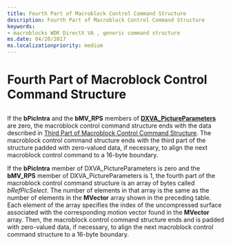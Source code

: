 ```yaml
---
title: Fourth Part of Macroblock Control Command Structure
description: Fourth Part of Macroblock Control Command Structure
keywords:
- macroblocks WDK DirectX VA , generic command structure
ms.date: 04/20/2017
ms.localizationpriority: medium
---
```


# Fourth Part of Macroblock Control Command Structure


## <span id="ddk_fourth_part_of_macroblock_control_command_structure_gg"></span><span id="DDK_FOURTH_PART_OF_MACROBLOCK_CONTROL_COMMAND_STRUCTURE_GG"></span>


If the **bPicIntra** and the **bMV\_RPS** members of [**DXVA\_PictureParameters**](/windows-hardware/drivers/ddi/dxva/ns-dxva-_dxva_pictureparameters) are zero, the macroblock control command structure ends with the data described in [Third Part of Macroblock Control Command Structure](third-part-of-macroblock-control-command-structure.md). The macroblock control command structure ends with the third part of the structure padded with zero-valued data, if necessary, to align the next macroblock control command to a 16-byte boundary.

If the **bPicIntra** member of DXVA\_PictureParameters is zero and the **bMV\_RPS** member of DXVA\_PictureParameters is 1, the fourth part of the macroblock control command structure is an array of bytes called *bRefPicSelect*. The number of elements in that array is the same as the number of elements in the **MVector** array shown in the preceding table. Each element of the array specifies the index of the uncompressed surface associated with the corresponding motion vector found in the **MVector** array. Then, the macroblock control command structure ends and is padded with zero-valued data, if necessary, to align the next macroblock control command structure to a 16-byte boundary.

 

